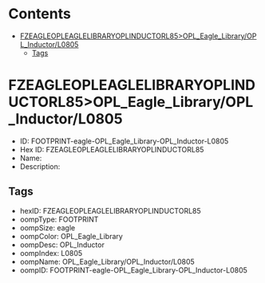 



Contents
========

* [FZEAGLEOPLEAGLELIBRARYOPLINDUCTORL85>OPL_Eagle_Library/OPL_Inductor/L0805](#fzeagleopleaglelibraryoplinductorl85opl_eagle_libraryopl_inductorl0805)
	* [Tags](#tags)

# FZEAGLEOPLEAGLELIBRARYOPLINDUCTORL85>OPL_Eagle_Library/OPL_Inductor/L0805

- ID: FOOTPRINT-eagle-OPL_Eagle_Library-OPL_Inductor-L0805
- Hex ID: FZEAGLEOPLEAGLELIBRARYOPLINDUCTORL85
- Name: 
- Description: 

## Tags

- hexID: FZEAGLEOPLEAGLELIBRARYOPLINDUCTORL85
- oompType: FOOTPRINT
- oompSize: eagle
- oompColor: OPL_Eagle_Library
- oompDesc: OPL_Inductor
- oompIndex: L0805
- oompName: OPL_Eagle_Library/OPL_Inductor/L0805
- oompID: FOOTPRINT-eagle-OPL_Eagle_Library-OPL_Inductor-L0805
